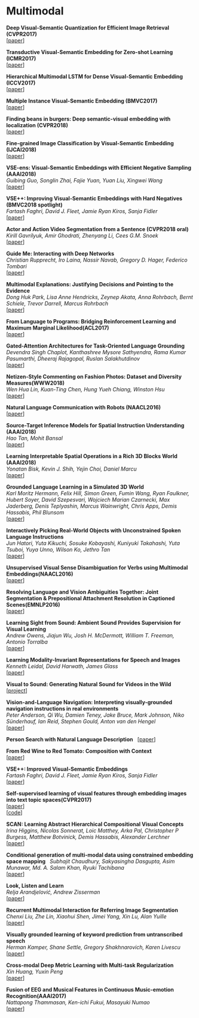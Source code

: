 # Multimodal   
**Deep Visual-Semantic Quantization for Efficient Image Retrieval (CVPR2017)**  
[[paper](http://openaccess.thecvf.com/content_cvpr_2017/papers/Cao_Deep_Visual-Semantic_Quantization_CVPR_2017_paper.pdf)]  

**Transductive Visual-Semantic Embedding for Zero-shot Learning (ICMR2017)**  
[[paper](https://dl.acm.org/citation.cfm?id=3078977)]  

**Hierarchical Multimodal LSTM for Dense Visual-Semantic Embedding (ICCV2017)**  
[[paper](http://www.ganghua.org/publication/ICCV17c.pdf)]  

**Multiple Instance Visual-Semantic Embedding (BMVC2017)**  
[[paper](http://web.cs.ucla.edu/~zhou.ren/Zhou_bmvc17_paper.pdf)]  

**Finding beans in burgers: Deep semantic-visual embedding with localization (CVPR2018)**   
[[paper](http://openaccess.thecvf.com/content_cvpr_2018/CameraReady/3272.pdf)]  

**Fine-grained Image Classification by Visual-Semantic Embedding (IJCAI2018)**  
[[paper](https://www.ijcai.org/proceedings/2018/0145.pdf)]  

**VSE-ens: Visual-Semantic Embeddings with Efficient Negative Sampling (AAAI2018)**  
*Guibing Guo, Songlin Zhai, Fajie Yuan, Yuan Liu, Xingwei Wang*  
[[paper](https://arxiv.org/abs/1801.01632)]  

**VSE++: Improving Visual-Semantic Embeddings with Hard Negatives (BMVC2018 spotlight)**  
*Fartash Faghri, David J. Fleet, Jamie Ryan Kiros, Sanja Fidler*  
[[paper](https://arxiv.org/abs/1707.05612)]  

**Actor and Action Video Segmentation from a Sentence (CVPR2018 oral)**  
*Kirill Gavrilyuk, Amir Ghodrati, Zhenyang Li, Cees G.M. Snoek*  
[[paper](https://arxiv.org/abs/1803.07485)]  

**Guide Me: Interacting with Deep Networks**  
*Christian Rupprecht, Iro Laina, Nassir Navab, Gregory D. Hager, Federico Tombari*  
[[paper](https://arxiv.org/abs/1803.11544)]  

**Multimodal Explanations: Justifying Decisions and Pointing to the Evidence**  
*Dong Huk Park, Lisa Anne Hendricks, Zeynep Akata, Anna Rohrbach, Bernt Schiele, Trevor Darrell, Marcus Rohrbach*  
[[paper](https://arxiv.org/abs/1802.08129)]  

**From Language to Programs: Bridging Reinforcement Learning and Maximum Marginal Likelihood(ACL2017)**  
[[paper](http://aclweb.org/anthology/P/P17/P17-1097.pdf)]  

**Gated-Attention Architectures for Task-Oriented Language Grounding**  
*Devendra Singh Chaplot, Kanthashree Mysore Sathyendra, Rama Kumar Pasumarthi, Dheeraj Rajagopal, Ruslan Salakhutdinov*  
[[paper](https://arxiv.org/abs/1706.07230)]  

**Netizen-Style Commenting on Fashion Photos: Dataset and Diversity Measures(WWW2018)**  
*Wen Hua Lin, Kuan-Ting Chen, Hung Yueh Chiang, Winston Hsu*  
[[paper](https://arxiv.org/abs/1801.10300)]  

**Natural Language Communication with Robots (NAACL2016)**  
[[paper](http://www.aclweb.org/anthology/N16-1089)]  

**Source-Target Inference Models for Spatial Instruction Understanding (AAAI2018)**  
*Hao Tan, Mohit Bansal*  
[[paper](https://arxiv.org/abs/1707.03804)]  

**Learning Interpretable Spatial Operations in a Rich 3D Blocks World (AAAI2018)**  
*Yonatan Bisk, Kevin J. Shih, Yejin Choi, Daniel Marcu*  
[[paper](https://arxiv.org/abs/1712.03463)]  

**Grounded Language Learning in a Simulated 3D World**  
*Karl Moritz Hermann, Felix Hill, Simon Green, Fumin Wang, Ryan Faulkner, Hubert Soyer, David Szepesvari, Wojciech Marian Czarnecki, Max Jaderberg, Denis Teplyashin, Marcus Wainwright, Chris Apps, Demis Hassabis, Phil Blunsom*  
[[paper](https://arxiv.org/abs/1706.06551)]  

**Interactively Picking Real-World Objects with Unconstrained Spoken Language Instructions**  
*Jun Hatori, Yuta Kikuchi, Sosuke Kobayashi, Kuniyuki Takahashi, Yuta Tsuboi, Yuya Unno, Wilson Ko, Jethro Tan*  
[[paper](https://arxiv.org/abs/1710.06280)]  

**Unsupervised Visual Sense Disambiguation for Verbs using Multimodal Embeddings(NAACL2016)**  
[[paper](http://www.aclweb.org/anthology/N16-1022)]  

**Resolving Language and Vision Ambiguities Together: Joint Segmentation & Prepositional Attachment Resolution in Captioned Scenes(EMNLP2016)**  
[[paper](http://www.aclweb.org/anthology/D16-1156)]  

**Learning Sight from Sound: Ambient Sound Provides Supervision for Visual Learning**  
*Andrew Owens, Jiajun Wu, Josh H. McDermott, William T. Freeman, Antonio Torralba*  
[[paper](https://arxiv.org/abs/1712.07271v1)]  

**Learning Modality-Invariant Representations for Speech and Images**  
*Kenneth Leidal, David Harwath, James Glass*  
[[paper](https://arxiv.org/abs/1712.03897)]  

**Visual to Sound: Generating Natural Sound for Videos in the Wild**  
[[project](http://bvision11.cs.unc.edu/bigpen/yipin/visual2sound_webpage/visual2sound.html)]  

**Vision-and-Language Navigation: Interpreting visually-grounded navigation instructions in real environments**  
*Peter Anderson, Qi Wu, Damien Teney, Jake Bruce, Mark Johnson, Niko Sünderhauf, Ian Reid, Stephen Gould, Anton van den Hengel*  
[[paper](https://arxiv.org/abs/1711.07280)]  

**Person Search with Natural Language Description**  
[[paper](http://openaccess.thecvf.com/content_cvpr_2017/papers/Li_Person_Search_With_CVPR_2017_paper.pdf)]  

**From Red Wine to Red Tomato: Composition with Context**  
[[paper](http://www.cs.cmu.edu/~imisra/data/composing_cvpr17.pdf)]  

**VSE++: Improved Visual-Semantic Embeddings**  
*Fartash Faghri, David J. Fleet, Jamie Ryan Kiros, Sanja Fidler*  
[[paper](https://arxiv.org/abs/1707.05612)]  

**Self-supervised learning of visual features through embedding images into text topic spaces(CVPR2017)**  
[[paper](https://arxiv.org/pdf/1705.08631.pdf)]  
[[code](https://github.com/lluisgomez/TextTopicNet)]  

**SCAN: Learning Abstract Hierarchical Compositional Visual Concepts**  
*Irina Higgins, Nicolas Sonnerat, Loic Matthey, Arka Pal, Christopher P Burgess, Matthew Botvinick, Demis Hassabis, Alexander Lerchner*  
[[paper](https://arxiv.org/abs/1707.03389)]  

**Conditional generation of multi-modal data using constrained embedding space mapping**  
*Subhajit Chaudhury, Sakyasingha Dasgupta, Asim Munawar, Md. A. Salam Khan, Ryuki Tachibana*  
[[paper](https://arxiv.org/abs/1707.00860)]  

**Look, Listen and Learn**  
*Relja Arandjelović, Andrew Zisserman*  
[[paper](https://arxiv.org/abs/1705.08168)]  

**Recurrent Multimodal Interaction for Referring Image Segmentation**  
*Chenxi Liu, Zhe Lin, Xiaohui Shen, Jimei Yang, Xin Lu, Alan Yuille*  
[[paper](https://arxiv.org/abs/1703.07939)]  

**Visually grounded learning of keyword prediction from untranscribed speech**  
*Herman Kamper, Shane Settle, Gregory Shakhnarovich, Karen Livescu*  
[[paper](https://arxiv.org/abs/1703.08136v1)]  

**Cross-modal Deep Metric Learning with Multi-task Regularization**  
*Xin Huang, Yuxin Peng*  
[[paper](https://arxiv.org/abs/1703.07026)]  

**Fusion of EEG and Musical Features in Continuous Music-emotion Recognition(AAAI2017)**  
*Nattapong Thammasan, Ken-ichi Fukui, Masayuki Numao*  
[[paper](https://arxiv.org/abs/1611.10120)]  

